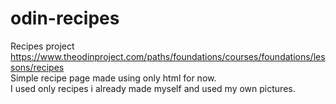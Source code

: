 # odin-recipes

Recipes project https://www.theodinproject.com/paths/foundations/courses/foundations/lessons/recipes  
Simple recipe page made using only html for now.  
I used only recipes i already made myself and used my own pictures.
